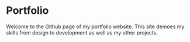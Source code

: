 # Portfolio

Welcome to the Github page of my portfolio website. This site demoes my skills from design to development as well as my other projects.
